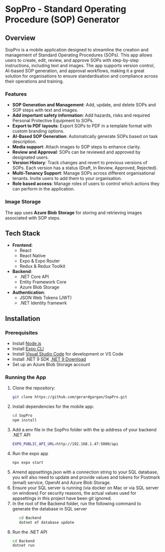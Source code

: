 # SopPro - Standard Operating Procedure (SOP) Generator

## Overview

SopPro is a mobile application designed to streamline the creation and management of Standard Operating Procedures (SOPs). This app allows users to create, edit, review, and approve SOPs with step-by-step instructions, including text and images. The app supports version control, AI-based SOP generation, and approval workflows, making it a great solution for organisations to ensure standardisation and compliance across their operations and training.

### Features

- **SOP Generation and Management**: Add, update, and delete SOPs and SOP steps with text and images.
- **Add important safety information**: Add hazards, risks and required Personal Protective Equipment to SOPs.
- **Export to PDF layouts**: Export SOPs to PDF in a template format with custom branding options.
- **AI-Based SOP Generation**: Automatically generate SOPs based on task description.
- **Media support**: Attach images to SOP steps to enhance clarity.
- **Review and Approval**: SOPs can be reviewed and approved by designated users.
- **Version History**: Track changes and revert to previous versions of SOPs. Each version has a status (Draft, In Review, Approved, Rejected).
- **Multi-Tenancy Support**: Manage SOPs across different organisational tenants. Invite users to add them to your organisation.
- **Role based access**: Manage roles of users to control which actions they can perform in the application.

### Image Storage

The app uses **Azure Blob Storage** for storing and retrieving images associated with SOP steps.

## Tech Stack

- **Frontend**:
  - React
  - React Native
  - Expo & Expo Router
  - Redux & Redux Toolkit
- **Backend**:
  - .NET Core API
  - Entity Framework Core
  - Azure Blob Storage
- **Authentication**:
  - JSON Web Tokens (JWT)
  - .NET Identity framewrk

## Installation

### Prerequisites

- Install [Node.js](https://nodejs.org/)
- Install [Expo CLI](https://docs.expo.dev/get-started/installation/)
- Install [Visual Studio Code](https://code.visualstudio.com/) for development or VS Code
- Install .NET 9 SDK [.NET 9 Download](https://dotnet.microsoft.com/en-us/download/dotnet/9.0)
- Set up an Azure Blob Storage account

### Running the App

1. Clone the repository:
   ```bash
   git clone https://github.com/gerardgargan/SopPro.git
   ```
2. Install dependencies for the mobile app:
   ```bash
   cd SopPro
   npm install
   ```
3. Add a.env file in the SopPro folder with the ip address of your backend .NET API
   ```bash
   EXPO_PUBLIC_API_URL=http://192.168.1.47:5000/api
   ```
4. Run the expo app
   ```bash
   npx expo start
   ```
5. Amend appsettings.json with a connection string to your SQL database, you will also need to update and provide values and tokens for Postmark (email) service, OpenAI and Azure Blob Storage.
6. Ensure your SQL server is running (via docker on Mac or via SQL server on windows)
   For security reasons, the actual values used for appsettings in this project have been git ignored.
7. In the root of the Backend folder, run the following command to generate the database in SQL server
   ```bash
      cd Backend
      dotnet ef database update
   ```
8. Run the .NET API
   ```bash
   cd Backend
   dotnet run
   ```
